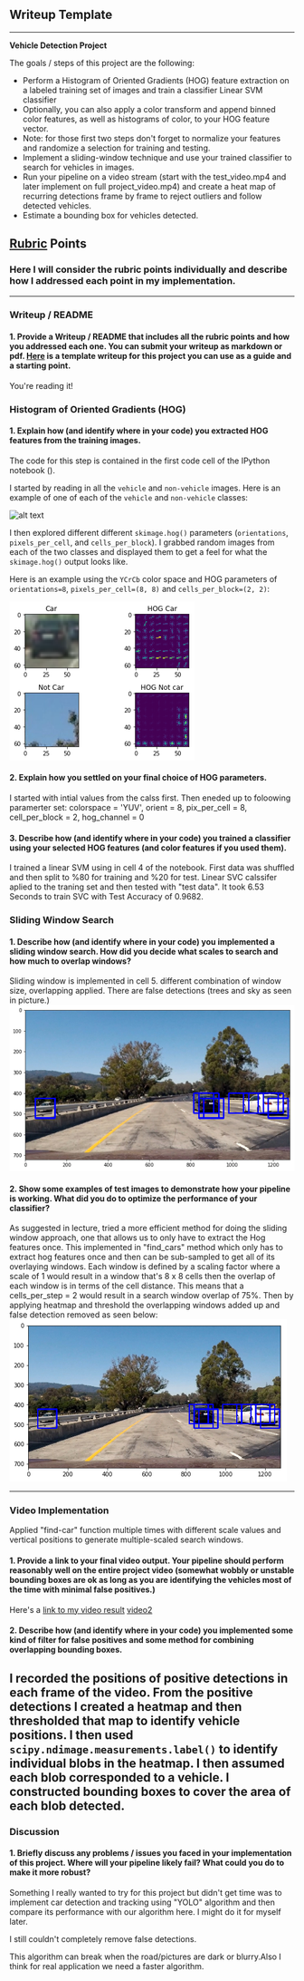 ## Writeup Template

---

**Vehicle Detection Project**


The goals / steps of this project are the following:

* Perform a Histogram of Oriented Gradients (HOG) feature extraction on a labeled training set of images and train a classifier Linear SVM classifier
* Optionally, you can also apply a color transform and append binned color features, as well as histograms of color, to your HOG feature vector. 
* Note: for those first two steps don't forget to normalize your features and randomize a selection for training and testing.
* Implement a sliding-window technique and use your trained classifier to search for vehicles in images.
* Run your pipeline on a video stream (start with the test_video.mp4 and later implement on full project_video.mp4) and create a heat map of recurring detections frame by frame to reject outliers and follow detected vehicles.
* Estimate a bounding box for vehicles detected.

[//]: # (Image References)
[image1]: ./examples/car_not_car.png
[image2]: ./examples/HOG_A.png
[image3]: ./examples/SlidingWindowAkram.png
[image4]: ./examples/Findcars.png
[video1]: ./test_video_out_2.mp4
[video2]: ./project_video_out_3.mp4

## [Rubric](https://review.udacity.com/#!/rubrics/513/view) Points
### Here I will consider the rubric points individually and describe how I addressed each point in my implementation.  

---
### Writeup / README

#### 1. Provide a Writeup / README that includes all the rubric points and how you addressed each one.  You can submit your writeup as markdown or pdf.  [Here](https://github.com/udacity/CarND-Vehicle-Detection/blob/master/writeup_template.md) is a template writeup for this project you can use as a guide and a starting point.  

You're reading it!

### Histogram of Oriented Gradients (HOG)

#### 1. Explain how (and identify where in your code) you extracted HOG features from the training images.

The code for this step is contained in the first code cell of the IPython notebook ().   

I started by reading in all the `vehicle` and `non-vehicle` images.  Here is an example of one of each of the `vehicle` and `non-vehicle` classes:

![alt text][image1]

I then explored different different `skimage.hog()` parameters (`orientations`, `pixels_per_cell`, and `cells_per_block`).  I grabbed random images from each of the two classes and displayed them to get a feel for what the `skimage.hog()` output looks like.

Here is an example using the `YCrCb` color space and HOG parameters of `orientations=8`, `pixels_per_cell=(8, 8)` and `cells_per_block=(2, 2)`:


![alt text][image2]

#### 2. Explain how you settled on your final choice of HOG parameters.

I started with intial values from the calss first. Then eneded up to foloowing paramerter set:
colorspace = 'YUV', orient = 8, pix_per_cell = 8, cell_per_block = 2, hog_channel = 0


#### 3. Describe how (and identify where in your code) you trained a classifier using your selected HOG features (and color features if you used them).

I trained a linear SVM using in cell 4 of the notebook. First data was shuffled and then split to %80 for training and %20 for test. Linear SVC calssifer aplied to the traning set and then tested with "test data". It took 6.53 Seconds to train SVC with Test Accuracy of  0.9682.


### Sliding Window Search

#### 1. Describe how (and identify where in your code) you implemented a sliding window search.  How did you decide what scales to search and how much to overlap windows?

Sliding window is implemented in cell 5. different combination of window size, overlapping applied. There are false detections (trees and sky as seen in picture.)
![alt text][image3]

#### 2. Show some examples of test images to demonstrate how your pipeline is working.  What did you do to optimize the performance of your classifier?

As suggested in lecture, tried a more efficient method for doing the sliding window approach, one that allows us to only have to extract the Hog features once. This implemented in "find_cars" method which only has to extract hog features once and then can be sub-sampled to get all of its overlaying windows. Each window is defined by a scaling factor where a scale of 1 would result in a window that's 8 x 8 cells then the overlap of each window is in terms of the cell distance. This means that a cells_per_step = 2 would result in a search window overlap of 75%. Then by applying heatmap and threshold the overlapping windows added up and false detection removed as seen below: 
![alt text][image4]


---

### Video Implementation

Applied  "find-car" function multiple times with different scale values and vertical positions to generate multiple-scaled search windows.


#### 1. Provide a link to your final video output.  Your pipeline should perform reasonably well on the entire project video (somewhat wobbly or unstable bounding boxes are ok as long as you are identifying the vehicles most of the time with minimal false positives.)

Here's a [link to my video result][video1]
[video2]


#### 2. Describe how (and identify where in your code) you implemented some kind of filter for false positives and some method for combining overlapping bounding boxes.

I recorded the positions of positive detections in each frame of the video.  From the positive detections I created a heatmap and then thresholded that map to identify vehicle positions.  I then used `scipy.ndimage.measurements.label()` to identify individual blobs in the heatmap.  I then assumed each blob corresponded to a vehicle.  I constructed bounding boxes to cover the area of each blob detected.  
---

### Discussion

#### 1. Briefly discuss any problems / issues you faced in your implementation of this project.  Where will your pipeline likely fail?  What could you do to make it more robust?

Something I really wanted to try for this project but didn't get time was to implement car detection and tracking using "YOLO" algorithm and then compare its performance with our algorithm here. I might do it for myself later.

I still couldn't completely remove false detections.

This algorithm can break when the road/pictures are dark or blurry.Also I think for real application we need a faster algorithm.
